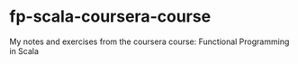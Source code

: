 # fp-scala-coursera-course
My notes and exercises from the coursera course: Functional Programming in Scala
